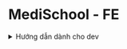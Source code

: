 # MediSchool - FE

<details>
<summary>Hướng dẫn dành cho dev</summary>

Các loại thư viện đã được cài đặt sẵn: React, React-dom, React-router-dom, Vite, TailwindCSS, Radix-UI, Lucide-React, Axios, Ldrs, React-Query, React-Toastify, React-datepicker, tailwindcss-multi, shadcn.
- Sau khi clone về cd vào thư mục MediSchool-FE và chạy lệnh npm install để cài đặt các thư viện.
- Sau khi cài đặt xong chạy lệnh npm run dev để chạy.

</details>
